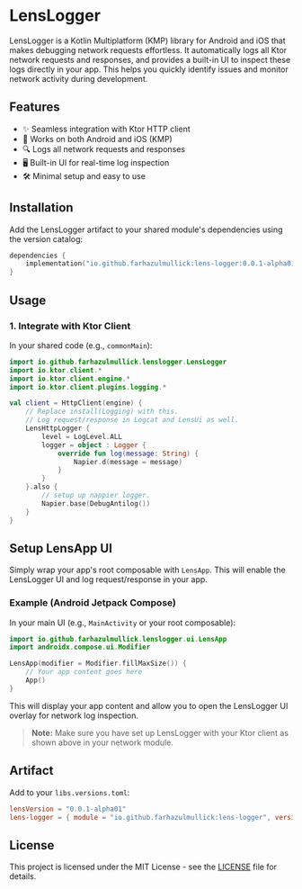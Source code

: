 # LensLogger

LensLogger is a Kotlin Multiplatform (KMP) library for Android and iOS that makes debugging network requests effortless. It automatically logs all Ktor network requests and responses, and provides a built-in UI to inspect these logs directly in your app. This helps you quickly identify issues and monitor network activity during development.

## Features
- ✨ Seamless integration with Ktor HTTP client
- 📱 Works on both Android and iOS (KMP)
- 🔍 Logs all network requests and responses
- 🖥️ Built-in UI for real-time log inspection
- 🛠️ Minimal setup and easy to use

## Installation

Add the LensLogger artifact to your shared module's dependencies using the version catalog:

```kotlin
dependencies {
    implementation("io.github.farhazulmullick:lens-logger:0.0.1-alpha01")
}
```

## Usage

### 1. Integrate with Ktor Client

In your shared code (e.g., `commonMain`):

```kotlin
import io.github.farhazulmullick.lenslogger.LensLogger
import io.ktor.client.*
import io.ktor.client.engine.*
import io.ktor.client.plugins.logging.*

val client = HttpClient(engine) {
    // Replace install(Logging) with this.
    // Log request/response in Logcat and LensUi as well.
    LensHttpLogger {
        level = LogLevel.ALL
        logger = object : Logger {
            override fun log(message: String) {
                Napier.d(message = message)
            }
        }
    }.also { 
        // setup up nappier logger.
        Napier.base(DebugAntilog()) 
    }
}
```

## Setup LensApp UI

Simply wrap your app's root composable with `LensApp`. This will enable the LensLogger UI and log request/response in your app.

### Example (Android Jetpack Compose)

In your main UI (e.g., `MainActivity` or your root composable):

```kotlin
import io.github.farhazulmullick.lenslogger.ui.LensApp
import androidx.compose.ui.Modifier

LensApp(modifier = Modifier.fillMaxSize()) {
    // Your app content goes here
    App()
}
```

This will display your app content and allow you to open the LensLogger UI overlay for network log inspection.

> **Note:** Make sure you have set up LensLogger with your Ktor client as shown above in your network module.

## Artifact

Add to your `libs.versions.toml`:
```toml
lensVersion = "0.0.1-alpha01"
lens-logger = { module = "io.github.farhazulmullick:lens-logger", version.ref = "lensVersion" }
```

## License

This project is licensed under the MIT License - see the [LICENSE](./LICENSE) file for details.
